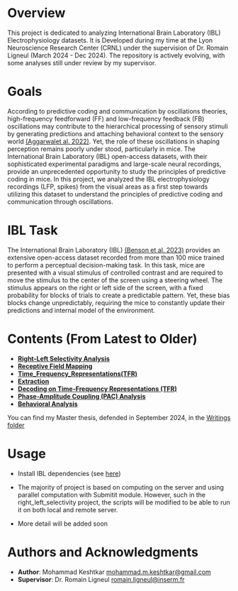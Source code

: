 # Overview

This project is dedicated to analyzing International Brain Laboratory (IBL) Electrophysiology datasets. It is Developed during my time at the Lyon Neuroscience Research Center (CRNL) under the supervision of Dr. Romain Ligneul (March 2024 - Dec 2024). The repository is actively evolving, with some analyses still under review by my supervisor.

# Goals

According to predictive coding and communication by oscillations theories, high-frequency feedforward (FF) and low-frequency feedback (FB) oscillations may contribute to the hierarchical processing of sensory stimuli by generating predictions and attaching behavioral context to the sensory world [(Aggarwalet al. 2022)](https://www.nature.com/articles/s41467-022-32378-x). Yet, the role of these oscillations in shaping perception remains poorly under stood, particularly in mice. The International Brain Laboratory (IBL) open-access datasets, with their sophisticated experimental paradigms and large-scale neural recordings, provide an unprecedented opportunity to study the principles of predictive coding in mice. In this project, we analyzed the IBL electrophysiology recordings (LFP, spikes) from the visual areas as a first step towards utilizing this dataset to understand the principles of predictive coding and communication through oscillations.

# IBL Task

The International Brain Laboratory (IBL) [(Benson et al. 2023)](https://www.biorxiv.org/content/10.1101/2023.07.04.547681v2.abstract) provides an extensive open-access dataset recorded from more than 100 mice trained to perform a perceptual decision-making task. In this task, mice are presented with a visual stimulus of controlled contrast and are required to move the stimulus to the center of the screen using a steering wheel. The stimulus appears on the right or left side of the screen, with a fixed probability for blocks of trials to create a predictable pattern. Yet, these bias blocks change unpredictably, requiring the mice to constantly update their predictions and internal model of the environment.

# Contents (From Latest to Older)

-   [**Right-Left Selectivity Analysis**](./right_left_selectivity/)
-   [**Receptive Field Mapping**](./Receptive_field_mapping/)
-   [**Time_Frequency_Representations(TFR)**](./Time_Frequency_Representations(TFR)/)
-   [**Extraction**](./extraction/)
-   [**Decoding on Time-Frequency Representations (TFR)**](./decoding_onTFR/)
-   [**Phase-Amplitude Coupling (PAC) Analysis**](./Phase_amplitude_coupling(PAC)/)
-   [**Behavioral Analysis**](./behavioral_analysis/)

You can find my Master thesis, defended in September 2024, in the [Writings folder](./Writings/)

# Usage

-   Install IBL dependencies (see [here](https://github.com/int-brain-lab/iblenv))

-   The majority of project is based on computing on the server and using parallel computation with Submitit module. However, such in the right_left_selectivity project, the scripts will be modified to be able to run it on both local and remote server.

-   More detail will be added soon

# Authors and Acknowledgments

-   **Author**: Mohammad Keshtkar [mohammad.m.keshtkar\@gmail.com](mohammad.m.keshtkar@gmail.com)
-   **Supervisor**: Dr. Romain Ligneul [romain.ligneul\@inserm.fr](romain.ligneul@inserm.fr)